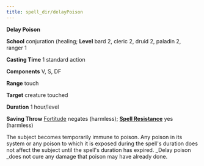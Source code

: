 ```yaml
---
title: spell_dir/delayPoison
---
```

 **Delay Poison**

**School** conjuration (healing; **Level** bard 2, cleric 2, druid 2, paladin 2, ranger 1

**Casting Time** 1 standard action

**Components** V, S, DF

**Range** touch

**Target** creature touched

**Duration** 1 hour/level

**Saving Throw** [Fortitude](../combat#_fortitude) negates (harmless); **[Spell Resistance](../glossary#_spell-resistance)** yes (harmless)

The subject becomes temporarily immune to poison. Any poison in its system or any poison to which it is exposed during the spell's duration does not affect the subject until the spell's duration has expired. _Delay poison _does not cure any damage that poison may have already done.

